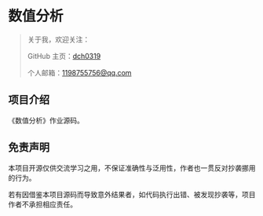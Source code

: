 # 数值分析

> 关于我，欢迎关注：
>
> GitHub 主页：[dch0319](https://github.com/dch0319)
>
> 个人邮箱：[1198755756@qq.com](mailto:1198755756@qq.com)

## 项目介绍

《数值分析》作业源码。

## 免责声明

本项目开源仅供交流学习之用，不保证准确性与泛用性，作者也一贯反对抄袭挪用的行为。

若有因借鉴本项目源码而导致意外结果者，如代码执行出错、被发现抄袭等，项目作者不承担相应责任。
